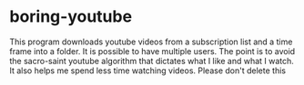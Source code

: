 # boring-youtube
This program downloads youtube videos from a subscription list and a time frame into a folder. 
It is possible to have multiple users.
The point is to avoid the sacro-saint youtube algorithm that dictates what I like and what I watch.
It also helps me spend less time watching videos. 
Please don't delete this
